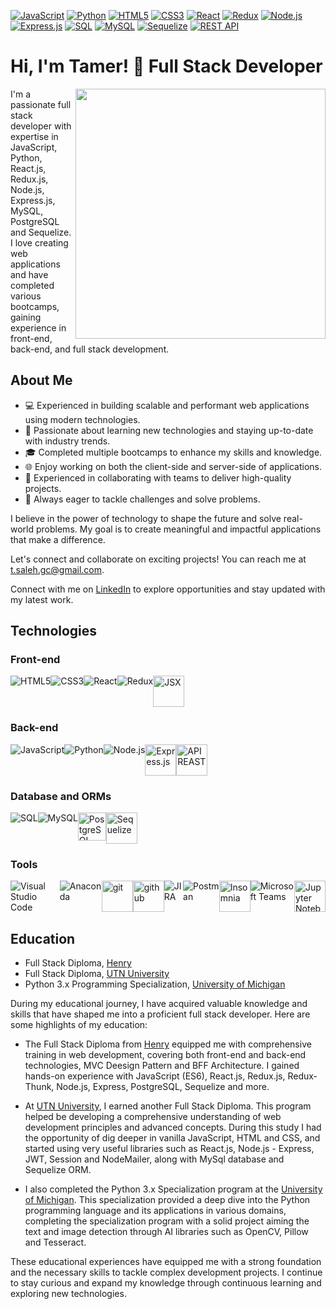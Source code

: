 [![JavaScript](https://img.shields.io/badge/-JavaScript-F7DF1E?style=flat&logo=javascript&logoColor=black)](https://your-link)
[![Python](https://img.shields.io/badge/-Python-3776AB?style=flat&logo=python&logoColor=white)](https://your-link)
[![HTML5](https://img.shields.io/badge/-HTML5-E34F26?style=flat&logo=html5&logoColor=white)](https://your-link)
[![CSS3](https://img.shields.io/badge/-CSS3-1572B6?style=flat&logo=css3&logoColor=white)](https://your-link)
[![React](https://img.shields.io/badge/-React-61DAFB?style=flat&logo=react&logoColor=black)](https://your-link)
[![Redux](https://img.shields.io/badge/-Redux-764ABC?style=flat&logo=redux&logoColor=white)](https://your-link)
[![Node.js](https://img.shields.io/badge/-Node.js-339933?style=flat&logo=node.js&logoColor=white)](https://your-link)
[![Express.js](https://img.shields.io/badge/-Express.js-000000?style=flat&logo=express&logoColor=white)](https://your-link)
[![SQL](https://img.shields.io/badge/-SQL-4479A1?style=flat&logo=postgresql&logoColor=white)](https://your-link)
[![MySQL](https://img.shields.io/badge/-MySQL-4479A1?style=flat&logo=mysql&logoColor=white)](https://your-link)
[![Sequelize](https://img.shields.io/badge/-Sequelize-52B0E7?style=flat&logo=sequelize&logoColor=white)](https://your-link)
[![REST API](https://img.shields.io/badge/-REST%20API-009688?style=flat&logo=rest&logoColor=white)](https://your-link)

# Hi, I'm Tamer! 👋 Full Stack Developer

<div>
  <img align="right" width="400" src="https://github.com/tam-sal/tam-sal/assets/95254477/1c239f51-e42d-4c4d-bfea-a8029e376552">
  <p>I'm a passionate full stack developer with expertise in JavaScript, Python, React.js, Redux.js, Node.js, Express.js, MySQL, PostgreSQL and Sequelize. I love creating web applications and have completed various bootcamps, gaining experience in front-end, back-end, and full stack development.</p>
</div>

## About Me

- 💻 Experienced in building scalable and performant web applications using modern technologies.
- 🚀 Passionate about learning new technologies and staying up-to-date with industry trends.
- 🎓 Completed multiple bootcamps to enhance my skills and knowledge.
- 🌐 Enjoy working on both the client-side and server-side of applications.
- 🤝 Experienced in collaborating with teams to deliver high-quality projects.
- 🔧 Always eager to tackle challenges and solve problems.

I believe in the power of technology to shape the future and solve real-world problems. My goal is to create meaningful and impactful applications that make a difference.

Let's connect and collaborate on exciting projects! You can reach me at [t.saleh.gc@gmail.com](mailto:t.saleh.gc@gmail.com).

Connect with me on [LinkedIn](https://www.linkedin.com/in/tamsaleh/) to explore opportunities and stay updated with my latest work.
## Technologies

### Front-end

<div style="display: flex; flex-direction: row;">
  <img src="https://img.icons8.com/color/48/000000/html-5.png" alt="HTML5">
  <img src="https://img.icons8.com/color/48/000000/css3.png" alt="CSS3">
  <img src="https://img.icons8.com/color/48/000000/react-native.png" alt="React">
  <img src="https://img.icons8.com/color/48/000000/redux.png" alt="Redux">
  <img src="https://encrypted-tbn0.gstatic.com/images?q=tbn:ANd9GcRvacSjDYT4nGYxXnRhKmmLHltt09Cisj5AEs3IuQn8u_olq160JBYfJLy-lWu6EISu7bU&usqp=CAU" height='50px' alt="JSX">
</div>

### Back-end

<div style="display: flex; flex-direction: row;">
   <img src="https://img.icons8.com/color/48/000000/javascript.png" alt="JavaScript">
  <img src="https://img.icons8.com/color/48/000000/python.png" alt="Python">
  <img src="https://img.icons8.com/color/48/000000/nodejs.png" alt="Node.js">
  <img src="https://adware-technologies.s3.amazonaws.com/uploads/technology/thumbnail/20/express-js.png" height='50px' alt="Express.js">
  <img src="https://www.opc-router.com/wp-content/uploads/2020/04/icon_rest_webservice_600x400px.png" height='50px' alt="APIREAST">
</div>

### Database and ORMs

<div style="display: flex; flex-direction: row;">
  <img src="https://img.icons8.com/dusk/48/000000/sql.png" alt="SQL">
  <img src="https://img.icons8.com/color/48/000000/mysql-logo.png" alt="MySQL">
  <img src="https://w7.pngwing.com/pngs/396/90/png-transparent-postgresql-database-logo-computer-icons-replication-software-developer-miscellaneous-blue-mammal.png" height='45px' alt="PostgreSQL">
  <img src="https://cdn.icon-icons.com/icons2/2415/PNG/512/sequelize_original_logo_icon_146348.png" height='50px' alt="Sequelize">
</div>

### Tools

<div style="display: flex; flex-direction: row;">
  <img src="https://img.icons8.com/fluent/48/000000/visual-studio-code-2019.png" alt="Visual Studio Code">
  <img src="https://img.icons8.com/dusk/48/000000/anaconda.png" alt="Anaconda">
  <img src="https://git-scm.com/images/logos/downloads/Git-Icon-1788C.png" height='50px' alt="git">
  <img src="https://cdn.icon-icons.com/icons2/2351/PNG/512/logo_github_icon_143196.png" height='50px' alt="github">
  <img src="https://img.icons8.com/color/48/000000/jira.png" alt="JIRA">
  <img src="https://img.icons8.com/dusk/48/000000/postman-api.png" alt="Postman">
  <img src="https://www.svgrepo.com/show/353904/insomnia.svg" height='50px' alt="Insomnia">
  <img src="https://img.icons8.com/color/48/000000/microsoft-teams.png" alt="Microsoft Teams">
  <img src="https://numfocus.org/wp-content/uploads/2016/07/jupyter-logo-300.png" height='50px' alt="Jupyter Notebook">
</div>



## Education

- Full Stack Diploma, [Henry](https://www.soyhenry.com/)
- Full Stack Diploma, [UTN University](https://sceu.frba.utn.edu.ar/e-learning/)
- Python 3.x Programming Specialization, [University of Michigan](https://www.coursera.org/specializations/python-3-programming)

During my educational journey, I have acquired valuable knowledge and skills that have shaped me into a proficient full stack developer. Here are some highlights of my education:

- The Full Stack Diploma from [Henry](https://www.soyhenry.com/) equipped me with comprehensive training in web development, covering both front-end and back-end technologies, MVC Deesign Pattern and BFF Architecture. I gained hands-on experience with JavaScript (ES6), React.js, Redux.js, Redux-Thunk, Node.js, Express, PostgreSQL, Sequelize and more.

- At [UTN University](https://sceu.frba.utn.edu.ar/e-learning/), I earned another Full Stack Diploma. This program helped be developing a comprehensive understanding of web development principles and advanced concepts. During this study I had the opportunity of dig deeper in vanilla JavaScript, HTML and CSS, and started using very useful libraries such as React.js, Node.js - Express, JWT, Session and NodeMailer, along with MySql database and Sequelize ORM.

- I also completed the Python 3.x Specialization program at the [University of Michigan](https://www.coursera.org/specializations/python-3-programming). This specialization provided a deep dive into the Python programming language and its applications in various domains, completing the specialization program with a solid project aiming the text and image detection through AI libraries such as OpenCV, Pillow and Tesseract.

These educational experiences have equipped me with a strong foundation and the necessary skills to tackle complex development projects. I continue to stay curious and expand my knowledge through continuous learning and exploring new technologies.


